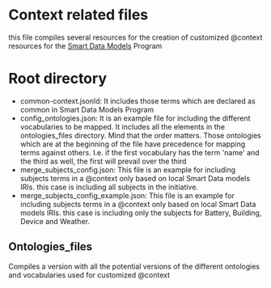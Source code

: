 # Context related files

this file compiles several resources for the creation of customized @context resources for the [Smart Data Models](https://smartdatamodels.org) Program

# Root directory
- common-context.jsonld: It includes those terms which are declared as common in Smart Data Models Program
- config_ontologies.json: It is an example file for including the different vocabularies to be mapped. It includes all the elements in the ontologies_files directory. Mind that the order matters. Those ontologies which are at the beginning of the file have precedence for mapping terms against others. I.e. if the first vocabulary has the term 'name' and the third as well, the first will prevail over the third
- merge_subjects_config.json: This file is an example for including subjects terms in a @context only based on local Smart Data models IRIs. this case is including all subjects in the initiative.  
- merge_subjects_config_example.json: This file is an example for including subjects terms in a @context only based on local Smart Data models IRIs. this case is including only the subjects for Battery, Building, Device and Weather.

## Ontologies_files
Compiles a version with all the potential versions of the different ontologies and vocabularies used for customized @context 